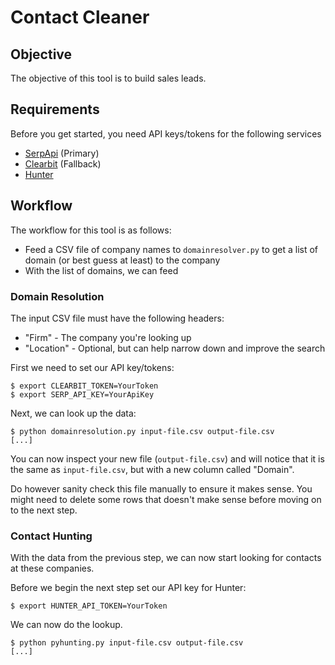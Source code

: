 # Contact Cleaner

## Objective

The objective of this tool is to build sales leads.

## Requirements

Before you get started, you need API keys/tokens for the following services

* [SerpApi](https://serpapi.com/) (Primary)
* [Clearbit](https://clearbit.com/) (Fallback)
* [Hunter](https://hunter.io)

## Workflow

The workflow for this tool is as follows:

* Feed a CSV file of company names to `domainresolver.py` to get a list of domain (or best guess at least) to the company
* With the list of domains, we can feed

### Domain Resolution

The input CSV file must have the following headers:

* "Firm" - The company you're looking up
* "Location" - Optional, but can help narrow down and improve the search

First we need to set our API key/tokens:
```
$ export CLEARBIT_TOKEN=YourToken
$ export SERP_API_KEY=YourApiKey
```

Next, we can look up the data:

```
$ python domainresolution.py input-file.csv output-file.csv
[...]
```

You can now inspect your new file (`output-file.csv`) and will notice that it is the same as `input-file.csv`, but with a new column called "Domain".

Do however sanity check this file manually to ensure it makes sense. You might need to delete some rows that doesn't make sense before moving on to the next step.

### Contact Hunting

With the data from the previous step, we can now start looking for contacts at these companies.


Before we begin the next step set our API key for Hunter:

```
$ export HUNTER_API_TOKEN=YourToken
```

We can now do the lookup.
```
$ python pyhunting.py input-file.csv output-file.csv
[...]
```
